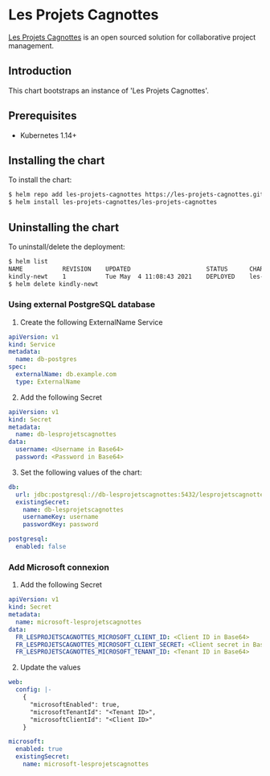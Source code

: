 # Les Projets Cagnottes

[Les Projets Cagnottes](https://github.com/les-projets-cagnottes/) is an open sourced solution for collaborative project management.

## Introduction

This chart bootstraps an instance of 'Les Projets Cagnottes'.

## Prerequisites

- Kubernetes 1.14+

## Installing the chart

To install the chart:

```bash
$ helm repo add les-projets-cagnottes https://les-projets-cagnottes.github.io/helm-charts
$ helm install les-projets-cagnottes/les-projets-cagnottes
```

## Uninstalling the chart

To uninstall/delete the deployment:

```bash
$ helm list
NAME           REVISION    UPDATED                     STATUS      CHART                          NAMESPACE
kindly-newt    1           Tue May  4 11:08:43 2021    DEPLOYED    les-projets-cagnottes-1.0.0    default
$ helm delete kindly-newt
```

### Using external PostgreSQL database

1. Create the following ExternalName Service

```yaml
apiVersion: v1
kind: Service
metadata:
  name: db-postgres
spec:
  externalName: db.example.com
  type: ExternalName
```

2. Add the following Secret

```yaml
apiVersion: v1
kind: Secret
metadata:
  name: db-lesprojetscagnottes
data:
  username: <Username in Base64>
  password: <Password in Base64>
```

3. Set the following values of the chart:

```yaml
db:
  url: jdbc:postgresql://db-lesprojetscagnottes:5432/lesprojetscagnottes
  existingSecret:
    name: db-lesprojetscagnottes
    usernameKey: username
    passwordKey: password

postgresql:
  enabled: false
```

### Add Microsoft connexion

1. Add the following Secret

```yaml
apiVersion: v1
kind: Secret
metadata:
  name: microsoft-lesprojetscagnottes
data:
  FR_LESPROJETSCAGNOTTES_MICROSOFT_CLIENT_ID: <Client ID in Base64>
  FR_LESPROJETSCAGNOTTES_MICROSOFT_CLIENT_SECRET: <Client secret in Base64>
  FR_LESPROJETSCAGNOTTES_MICROSOFT_TENANT_ID: <Tenant ID in Base64>
```

2. Update the values

```yaml
web:
  config: |-
    {
      "microsoftEnabled": true,
      "microsoftTenantId": "<Tenant ID>",
      "microsoftClientId": "<Client ID>"
    }

microsoft:
  enabled: true
  existingSecret:
    name: microsoft-lesprojetscagnottes
```

